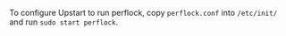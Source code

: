 To configure Upstart to run perflock, copy `perflock.conf` into
`/etc/init/` and run `sudo start perflock`.
